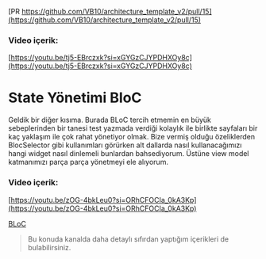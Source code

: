 [PR https://github.com/VB10/architecture_template_v2/pull/15](https://github.com/VB10/architecture_template_v2/pull/15)

### Video içerik: 
[https://youtu.be/tj5-EBrczxk?si=xGYGzCJYPDHXOy8c](https://youtu.be/tj5-EBrczxk?si=xGYGzCJYPDHXOy8c)

# State Yönetimi BloC
Geldik bir diğer kısıma. Burada BLoC tercih etmemin en büyük sebeplerinden bir tanesi test yazmada verdiği kolaylık ile birlikte sayfaları bir kaç yaklaşım ile çok rahat yönetiyor olmak. Bize vermiş olduğu özeliklerden BlocSelector gibi kullanımları görürken alt dallarda nasıl kullanacağımızı hangi widget nasıl dinlemeli bunlardan bahsediyorum. Üstüne view model katmanımızı parça parça yönetmeyi ele alıyorum.
### Video içerik: 
[https://youtu.be/zOG-4bkLeu0?si=ORhCFOCIa_0kA3Kp](https://youtu.be/zOG-4bkLeu0?si=ORhCFOCIa_0kA3Kp)

[BLoC](https://pub.dev/packages/flutter_bloc)

> Bu konuda kanalda daha detaylı sıfırdan yaptığım içerikleri de bulabilirsiniz.
